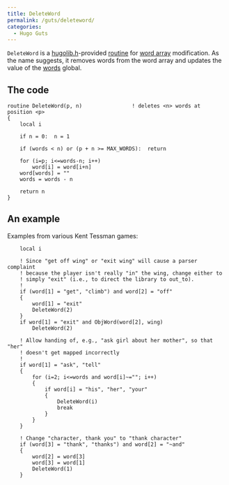 ```yaml
---
title: DeleteWord
permalink: /guts/deleteword/
categories: 
  - Hugo Guts
---
```


`DeleteWord` is a [hugolib.h](library/hugolib.h/)-provided
[routine](routines/) for [word array](basics/word-array/)
modification. As the name suggests, it removes words from the word array
and updates the value of the [words](globals/words/) global.

## The code

    routine DeleteWord(p, n)                ! deletes <n> words at position <p>
    {
        local i

        if n = 0:  n = 1

        if (words < n) or (p + n >= MAX_WORDS):  return

        for (i=p; i<=words-n; i++)
            word[i] = word[i+n]
        word[words] = ""
        words = words - n

        return n
    }

## An example

Examples from various Kent Tessman games:

        local i

        ! Since "get off wing" or "exit wing" will cause a parser complaint
        ! because the player isn't really "in" the wing, change either to
        ! simply "exit" (i.e., to direct the library to out_to).
        !
        if (word[1] = "get", "climb") and word[2] = "off"
        {
            word[1] = "exit"
            DeleteWord(2)
        }
        if word[1] = "exit" and ObjWord(word[2], wing)
            DeleteWord(2)

        ! Allow handing of, e.g., "ask girl about her mother", so that "her"
        ! doesn't get mapped incorrectly
        !
        if word[1] = "ask", "tell"
        {
            for (i=2; i<=words and word[i]~=""; i++)
            {
                if word[i] = "his", "her", "your"
                {
                    DeleteWord(i)
                    break
                }
            }
        }

        ! Change "character, thank you" to "thank character"
        if (word[3] = "thank", "thanks") and word[2] = "~and"
        {
            word[2] = word[3]
            word[3] = word[1]
            DeleteWord(1)
        }
